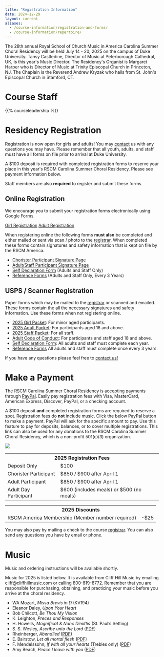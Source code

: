 ```yaml
---
title: "Registration Information"
date: 2024-12-29
layout: current
aliases:
  - /course-information/registration-and-forms/
  - /course-information/repertoire/
---
```


The 28th annual Royal School of Church Music in America Carolina Summer Choral
Residency will be held July 14 - 20, 2025 on the campus of Duke University.
Tansy Castledine, Director of Music at Peterborough Cathedral, UK, is this
year's Music Director.  The Residency's Organist is Margaret Harper who is
Director of Music at Trinity Episcopal Church in Princeton, NJ.  The Chaplain
is the Reverend Andrew Kryzak who hails from St. John's Episcopal Church in
Stamford, CT.

# Course Staff

{{% courseleadership %}}

<!--
# Things to Bring

* A cover or blanket of some sort – not too heavy!
* A pillow
* Extra Long Twin Sheets
* Any prescribed medications
* Bath essentials: slippers, shampoo, soap, toothbrush/paste, etc.
* Shoes for the shower
* Shorts/skirts and tops for the week
* Your choir robe from your church
* Your music – please have it 3 hole punched AND practiced!
* Black enclosed toe shoes for Sunday
* Sunday clothes -- think sleeveless
* A musical instrument if you would like to play it for the talent show (choristers
  only)
* Your umbrella – it always seems to rain a day or two
-->

# Residency Registration

<!--
<div class="alert alert-danger" role="alert">
</div>
-->

Registration is now open for girls and adults!  You may [contact][7] us with
any questions you may have.  Please remember that all youth, adults, and staff
must have all forms on file prior to arrival at Duke University.

A $100 deposit is required with completed registration forms to reserve your
place in this year's RSCM Carolina Summer Choral Residency.  Please see
payment information below.

Staff members are also **required** to register and submit these forms.

## Online Registration

We encourage you to submit your registration forms electronically using
Google Forms.

<p class="text-center">
<a class="btn btn-primary btn-lg" href="https://forms.gle/EMuTAfg48yzDpgEt9">Girl Registration</a>
<a class="btn btn-primary btn-lg" href="https://forms.gle/KprjyS9bVDUdD9XS9">Adult Registration</a>
</p>

When registering online the following forms **must also** be completed
and either mailed or sent via scan / photo to the [registrar][7].  When
completed these forms contain signatures and safety information that is
kept on file by the RSCM America.

* [Chorister Participant Signature Page][13]
* [Adult/Staff Participant Signature Page][12]
* [Self Declaration Form][5] (Adults and Staff Only)
* [Reference Forms][4] (Adults and Staff Only, Every 3 Years)

## USPS / Scanner Registration

Paper forms which may be mailed to the [registrar][7] or scanned and emailed.
These forms contain the all the necessary signatures and safety information.
Use these forms when not registering online.

* [2025 Girl Packet][1]: For minor aged participants.
* [2025 Adult Packet][2]: For participants aged 18 and above.
* [2025 Staff Packet][2]: For all staff.
* [Adult Code of Conduct][6]: For participants and staff aged 18 and above.
* [Self Declaration Form][5]: All adults and staff must complete each year.
* [Reference Forms][4] All adults and staff must complete once every 3 years.

If you have any questions please feel free to [contact us!][7]

# Make a Payment

The RSCM Carolina Summer Choral Residency is accepting payments through
[PayPal][20].  Easily pay registration fees with Visa, MasterCard, American
Express, Discover, PayPal, or a checking account.

A $100 deposit **and** completed registration forms are required to reserve a
spot.  Registration fees do **not** include music.  Click the below PayPal
button to make a payment.  PayPal will ask for the specific amount to pay.
Use this feature to pay for deposits, balances, or to cover multiple
registrations.  This link can also be used for any donations to the RSCM
Carolina Summer Choral Residency, which is a non-profit 501(c)(3)
organization.

<p class="text-center">
<a href="https://www.paypal.com/cgi-bin/webscr?cmd=_s-xclick&hosted_button_id=4BLB7ZJ45CR8E"><img src="https://www.paypalobjects.com/en_US/i/btn/btn_paynow_LG.gif" /></a>
</p>

<table class="table">
<tr><th colspan="2">2025 Registration Fees</th></tr>
<tr><td>Deposit Only</td><td>$100</td></tr>
<tr><td>Chorister Participant</td><td>$850 / $900 after April 1</td></tr>
<tr><td>Adult Participant</td><td>$850 / $900 after April 1</td></tr>
<tr><td>Adult Day Participant</td><td>$600 (includes meals) or $500 (no meals)</td></tr>
</table>

<table class="table">
<tr><th colspan="2">2025 Discounts</th></tr>
<tr><td>RSCM America Membership (Member number required)</td><td>-$25</td></tr>
</table>

You may also pay by mailing a check to the course [registrar][7].  You
can also send any questions you have by email or phone.

# Music

Music and ordering instructions will be available shortly.

Music for 2025
is listed below.  It is available from Cliff Hill Music by
emailing <a href="mailto:cliff@cliffhillmusic.com">cliff@cliffhillmusic.com</a>
or calling 800-819-8772.  Remember that you are responsible for purchasing,
obtaining, and practicing your music before you arrive at the choral residency.

* WA Mozart, *Missa Brevis in D* (KV194)
* Eleanor Daley, *Upon Your Heart*
* Bob Chilcott, *Be Thou My Vision*
* K. Leighton, *Preces and Responses*
* H. Howells, *Magnificat & Nunc Dimittis* (St. Paul’s Setting)
* S. S. Wesley, *Ascribe unto the Lord* ([PDF][30])
* Rheinberger, *Abendlied* ([PDF][31])
* E. Bairstow, *Let all mortal flesh* ([PDF][32])
* F. Mendelssohn, *If with all your hearts* (Trebles only) ([PDF][33])
* Amy Beach, *Peace I leave with you* ([PDF][34])

[1]: /pdf/2025/chorister-packet-2025.pdf
[2]: /pdf/2025/adult-packet-2025.pdf
[3]: /pdf/2025/adult-packet-2025.pdf
[4]: /pdf/2022/reference-form.pdf
[5]: /pdf/2022/self-declaration-form.pdf
[6]: /pdf/2022/adult-code-of-conduct.pdf
[7]: /contact
[12]: /pdf/2025/adult-signature-page.pdf
[13]: /pdf/2025/chorister-signature-page.pdf
[20]: https://www.paypal.com/home
[21]: cliff@cliffhillmusic.com

[30]: /pdf/2025/Wesley-Ascribe-unto-the-Lord.pdf
[31]: /pdf/2025/Rheinberger-Abendlied.pdf
[32]: /pdf/2025/Bairstow-Let-All-Mortal-Flesh.pdf
[33]: /pdf/2025/Mendelssohn-If-with.pdf
[34]: /pdf/2025/Beach-Peace-I-leave-with-you.pdf
